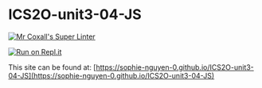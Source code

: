 # ICS2O-unit3-04-JS

[![Mr Coxall's Super Linter](https://github.com/sophie-nguyen-0/ICS2O-unit3-04-JS/workflows/Mr%20Coxall's%20Super%20Linter/badge.svg)](https://github.com/sophie-nguyen-0/ICS2O-unit3-04-JS/actions/)

[![Run on Repl.it](https://repl.it/badge/github/sophie-nguyen-0/ICS2O-unit3-04-JS)](https://repl.it/github/sophie-nguyen-0/ICS2O-unit3-04-JS)

This site can be found at: [https://sophie-nguyen-0.github.io/ICS2O-unit3-04-JS](https://sophie-nguyen-0.github.io/ICS2O-unit3-04-JS)
